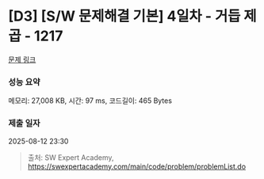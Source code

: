 # [D3] [S/W 문제해결 기본] 4일차 - 거듭 제곱 - 1217 

[문제 링크](https://swexpertacademy.com/main/code/problem/problemDetail.do?contestProbId=AV14dUIaAAUCFAYD) 

### 성능 요약

메모리: 27,008 KB, 시간: 97 ms, 코드길이: 465 Bytes

### 제출 일자

2025-08-12 23:30



> 출처: SW Expert Academy, https://swexpertacademy.com/main/code/problem/problemList.do